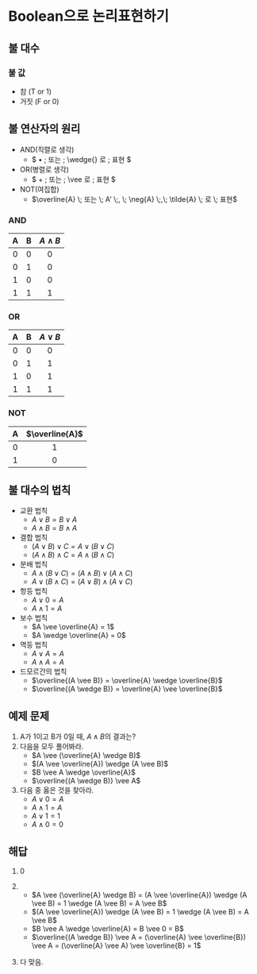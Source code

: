 # Boolean으로 논리표현하기

## 불 대수
### 불 값
- 참 (T or 1)
- 거짓 (F or 0)

## 불 연산자의 원리
- AND(직렬로 생각)
	- $ • \; 또는 \; \wedge{} 로 \; 표현 $
- OR(병렬로 생각)
	- $ + \; 또는 \; \vee 로 \; 표현 $
- NOT(여집합)
	- $\overline{A} \; 또는 \; A' \;, \; \neg{A} \;,\; \tilde{A} \; 로 \; 표현$


### AND

| A | B | $A \wedge B$ |
|:---:|:---:|:---:|
| 0 | 0 | 0 |
| 0 | 1 | 0 |
| 1 | 0 | 0 |
| 1 | 1 | 1 |


### OR

| A | B | $A \vee B$ |
|:---:|:---:|:---:|
| 0 | 0 | 0 |
| 0 | 1 | 1 |
| 1 | 0 | 1 |
| 1 | 1 | 1 |

### NOT

| A | $\overline{A}$ |
|:---:|:---:|
| 0 | 1 |
| 1 | 0 |


## 불 대수의 법칙
- 교환 법칙
	- $A \vee B = B \vee A$
	- $A \wedge B = B \wedge A$
- 결합 법칙
	- $(A \vee B) \vee C = A \vee (B \vee C)$
	- $(A \wedge B) \wedge C = A \wedge (B \wedge C)$
- 분배 법칙
	- $A \wedge (B \vee C) = (A \wedge B) \vee (A \wedge C)$
	- $A \vee (B \wedge C) = (A \vee B) \wedge (A \vee C)$
- 항등 법칙
	- $A \vee 0 = A$
	- $A \wedge 1 = A$
- 보수 법칙
	- $A \vee \overline{A} = 1$
	- $A \wedge \overline{A} = 0$
- 멱등 법칙
	- $A \vee A = A$
	- $A \wedge A = A$
- 드모르간의 법칙
	- $\overline{(A \vee B)} = \overline{A} \wedge \overline{B}$
	- $\overline{(A \wedge B)} = \overline{A} \vee \overline{B}$


## 예제 문제
1. A가 1이고 B가 0일 때, $A \wedge B$의 결과는?
2. 다음을 모두 풀어봐라.
	- $A \vee (\overline{A} \wedge B)$
	- $(A \vee \overline{A}) \wedge (A \vee B)$
	- $B \vee A \wedge \overline{A}$
	- $\overline{(A \wedge B)} \vee A$
3. 다음 중 옳은 것을 찾아라.
	- $A \vee 0 = A$
	- $A \wedge 1 = A$
	- $A \vee 1 = 1$
	- $A \wedge 0 = 0$


## 해답
1. 0
2. 
	- $A \vee (\overline{A} \wedge B) = (A \vee \overline{A}) \wedge (A \vee B) = 1 \wedge (A \vee B) = A \vee B$
	- $(A \vee \overline{A}) \wedge (A \vee B) = 1 \wedge (A \vee B) = A \vee B$
	- $B \vee A \wedge \overline{A} = B \vee 0 = B$
	- $\overline{(A \wedge B)} \vee A = (\overline{A} \vee \overline{B}) \vee A = (\overline{A} \vee A) \vee \overline{B} = 1$

3. 다 맞음.